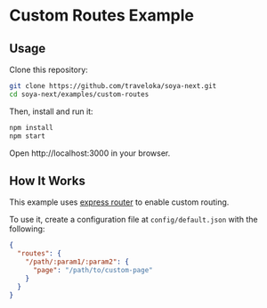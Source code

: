 # Custom Routes Example

## Usage

Clone this repository:

```bash
git clone https://github.com/traveloka/soya-next.git
cd soya-next/examples/custom-routes
```

Then, install and run it:

```bash
npm install
npm start
```

Open http://localhost:3000 in your browser.

## How It Works

This example uses [express router](http://expressjs.com/en/api.html#express.router) to enable custom routing.

To use it, create a configuration file at `config/default.json` with the following:

```json
{
  "routes": {
    "/path/:param1/:param2": {
      "page": "/path/to/custom-page"
    }
  }
}
```
